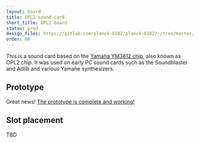 ```yaml
---
layout: board
title: OPL2 sound card
short_title: OPL2 board
status: prod
design_files: https://gitlab.com/planck-6502/planck-6502/-/tree/master/Hardware/opl2_board
order: 60
---
```


This is a sound card based on the [Yamaha YM3812 chip](https://en.wikipedia.org/wiki/Yamaha_YM3812), also known as OPL2 chip. It was used on early PC sound cards such as the Soundblaster and Adlib and various Yamahe synthesizers.

## Prototype

Great news! [The prototype is complete and working!](/news/2021/06/26/opl2-sound-card/)
## Slot placement

TBD